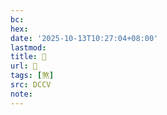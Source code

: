 ```yaml
---
bc:
hex:
date: '2025-10-13T10:27:04+08:00'
lastmod:
title: 􀨏
url: 􀨏
tags: [煞]
src: DCCV
note:
---
```


